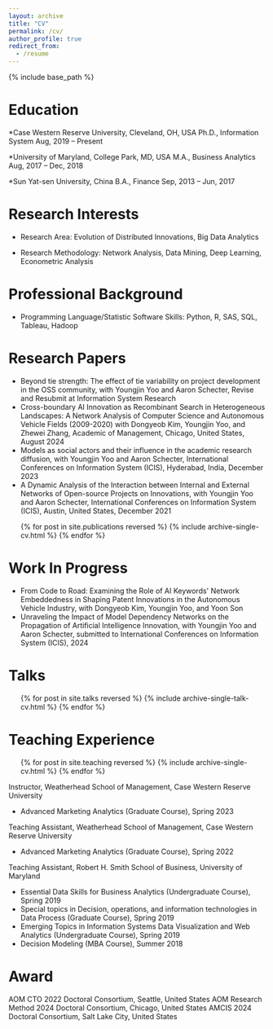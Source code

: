 ```yaml
---
layout: archive
title: "CV"
permalink: /cv/
author_profile: true
redirect_from:
  - /resume
---
```


{% include base_path %}

Education
======

*Case Western Reserve University, Cleveland, OH, USA  Ph.D., Information System                         Aug, 2019 – Present
  

*University of Maryland, College Park, MD, USA	 M.A., Business Analytics 		                                          Aug, 2017 – Dec, 2018
 

*Sun Yat-sen University, China		  B.A., Finance                                                          Sep, 2013 – Jun, 2017
  

Research Interests
======
*	Research Area: Evolution of Distributed Innovations, Big Data Analytics

* Research Methodology: Network Analysis, Data Mining, Deep Learning, Econometric Analysis

Professional Background
======
* Programming Language/Statistic Software Skills: Python, R, SAS, SQL, Tableau, Hadoop

  
Research Papers
======
* Beyond tie strength: The effect of tie variability on project development in the OSS community, with Youngjin Yoo and Aaron Schecter, Revise and Resubmit at Information System Research
* Cross-boundary AI Innovation as Recombinant Search in Heterogeneous Landscapes: A Network Analysis of Computer Science and Autonomous Vehicle Fields (2009-2020) with Dongyeob Kim, Youngjin Yoo, and Zhewei Zhang, Academic of Management, Chicago, United States, August 2024
* Models as social actors and their influence in the academic research diffusion, with Youngjin Yoo and Aaron Schecter, International Conferences on Information System (ICIS), Hyderabad, India, December 2023
*	A Dynamic Analysis of the Interaction between Internal and External Networks of Open-source Projects on Innovations, with Youngjin Yoo and Aaron Schecter, International Conferences on Information System (ICIS), Austin, United States, December 2021
  <ul>{% for post in site.publications reversed %}
    {% include archive-single-cv.html %}
  {% endfor %}</ul>
  
Work In Progress
======
* From Code to Road: Examining the Role of AI Keywords' Network Embeddedness in Shaping Patent Innovations in the Autonomous Vehicle Industry, with Dongyeob Kim, Youngjin Yoo, and Yoon Son 
*	Unraveling the Impact of Model Dependency Networks on the Propagation of Artificial Intelligence Innovation, with Youngjin Yoo and Aaron Schecter, submitted to International Conferences on Information System (ICIS), 2024

  
Talks
======
  <ul>{% for post in site.talks reversed %}
    {% include archive-single-talk-cv.html  %}
  {% endfor %}</ul>
  
Teaching Experience
======
  <ul>{% for post in site.teaching reversed %}
    {% include archive-single-cv.html %}
  {% endfor %}</ul>
  
Instructor, Weatherhead School of Management, Case Western Reserve University
-	Advanced Marketing Analytics (Graduate Course), Spring 2023

Teaching Assistant, Weatherhead School of Management, Case Western Reserve University
-	Advanced Marketing Analytics (Graduate Course), Spring 2022

Teaching Assistant, Robert H. Smith School of Business, University of Maryland
-	Essential Data Skills for Business Analytics (Undergraduate Course), Spring 2019 
-	Special topics in Decision, operations, and information technologies in Data Process (Graduate Course), Spring 2019 
-	Emerging Topics in Information Systems Data Visualization and Web Analytics (Undergraduate Course), Spring 2019 
-	Decision Modeling (MBA Course), Summer 2018


  
Award
======
AOM CTO 2022 Doctoral Consortium, Seattle, United States
AOM Research Method 2024 Doctoral Consortium, Chicago, United States
AMCIS 2024 Doctoral Consortium, Salt Lake City, United States

